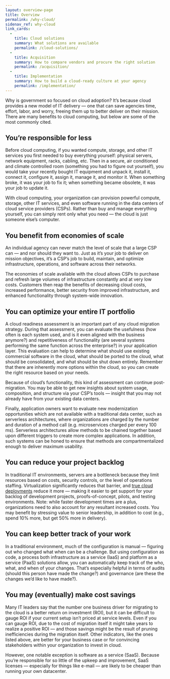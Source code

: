```yaml
---
layout: overview-page
title: Overview
permalink: /why-cloud/
sidenav_ref: why-cloud
link_cards:
  - 
    title: Cloud solutions
    summary: What solutions are available
    permalink: /cloud-solutions/
  - 
    title: Acquisition
    summary: How to compare vendors and procure the right solution
    permalink: /acquisition/
  - 
    title: Implementation
    summary: How to build a cloud-ready culture at your agency
    permalink: /implementation/
---
```


Why is government so focused on cloud adoption? It’s because cloud provides a new model of IT delivery — one that can save agencies time, effort, labor, and worry, freeing them up to better deliver on their mission. There are many benefits to cloud computing, but below are some of the most commonly cited.

## You’re responsible for less

Before cloud computing, if you wanted compute, storage, and other IT services you first needed to buy everything yourself: physical servers, network equipment, racks, cabling, etc. Then in a secure, air conditioned and climate controlled room (something you had to figure out yourself), you would take your recently bought IT equipment and unpack it, install it, connect it, configure it, assign it, manage it, and monitor it. When something broke, it was your job to fix it; when something became obsolete, it was your job to update it. 

With cloud computing, your organization can provision powerful compute, storage, other IT services, and even software running in the data centers of cloud service providers (CSPs). Rather than buy and manage everything yourself, you can simply rent only what you need — the cloud is just someone else’s computer. 

## You benefit from economies of scale

An individual agency can never match the level of scale that a large CSP can — and nor should they want to. Just as it’s your job to deliver on mission objectives, it’s a CSP’s job to build, maintain, and optimize infrastructure, operations, and software across their networks.

The economies of scale available with the cloud allows CSPs to purchase and refresh large volumes of infrastructure constantly and at very low costs. Customers then reap the benefits of decreasing cloud costs, increased performance, better security from improved infrastructure, and enhanced functionality through system-wide innovation.

## You can optimize your entire IT portfolio

A cloud readiness assessment is an important part of any cloud migration strategy. During that assessment, you can evaluate the usefulness (how often is each system used, and is it even aligned with the business anymore?) and repetitiveness of functionality (are several systems performing the same function across the enterprise?) in your application layer. This evaluation can help to determine what should use existing commercial software in the cloud, what should be ported to the cloud, what should be consolidated, and what should be shut down entirely. Remember that there are inherently more options within the cloud, so you can create the right resource based on your needs.

Because of cloud’s functionality, this kind of assessment can continue post-migration. You may be able to get new insights about system usage, composition, and structure via your CSP’s tools — insight that you may not already have from your existing data centers. 

Finally, application owners want to evaluate new modernization opportunities which are not available with a traditional data center, such as serverless architectures, where organizations are charged by the number and duration of a method call  (e.g. microservices charged per every 100 ms). Serverless architectures allow methods to be chained together based upon different triggers to create more complex applications. In addition, such systems can be honed to ensure that methods are compartmentalized enough to deliver maximum usability.

## You can reduce your project backlog

In traditional IT environments, servers are a bottleneck because they limit resources based on costs, security controls, or the level of operations staffing. Virtualization significantly reduces that barrier, and [true cloud deployments](/why-cloud/basics/) reduce it more — making it easier to get support for your backlog of development projects, proofs-of-concept, pilots, and testing environments. Note: while faster development times are a plus, organizations need to also account for any resultant increased costs. You may benefit by stressing value to senior leadership, in addition to cost (e.g., spend 10% more, but get 50% more in delivery).

## You can keep better track of your work

In a traditional environment, much of the configuration is manual — figuring out who changed what when can be a challenge. But using configuration as code, a process both infrastructure as a service (IaaS) and platform as a service (PaaS) solutions allow, you can automatically keep track of the who, what, and when of your changes. That’s especially helpful in terms of audits (should this person have made the change?) and governance (are these the changes we’d like to have made?). 

## You may (eventually) make cost savings

Many IT leaders say that the number one business driver for migrating to the cloud is a better return on investment (ROI), but it can be difficult to gauge ROI if your current setup isn’t priced at service levels. Even if you can gauge ROI, due to the cost of migration itself it might take years to realize a positive ROI — and those savings might be the result of pruning inefficiencies during the migration itself. Other indicators, like the ones listed above, are better for your business case or for convincing stakeholders within your organization to invest in cloud. 

However, one notable exception is software as a service (SaaS). Because you’re responsible for so little of the upkeep and improvement, SaaS licenses — especially for things like e-mail — are likely to be cheaper than running your own datacenter. 



<!-- <div class="project-container">
<div class="usa-grid">
    <article class="card usa-width-one-third">
      <a class="card-link" href="{{ site.baseurl }}/cloud-solutions" aria-hidden="true" tabindex="-1"></a>
      <div class="card-image"
        style="background-image: url(
        {% if project.image_thumbnail %}
          {{ project.image_thumbnail | prepend: site.baseurl }}
        {% else %}
          {{ project.image | prepend: site.baseurl }}
        {% endif %}
        );">
      </div>
      <div class="card-banner">
        <h3 class="card-description">
          <span>Cloud Solutions</span>
        </h3>
        <p class="card-summary">A list of FedRAMP-authorized products and services arranged by business function</p>
      </div>
    </article>
    <article class="card usa-width-one-third">
      <a class="card-link" href="{{ site.baseurl }}/acquisition" aria-hidden="true" tabindex="-1"></a>
      <div class="card-image"
        style="background-image: url(
        {% if project.image_thumbnail %}
          {{ project.image_thumbnail | prepend: site.baseurl }}
        {% else %}
          {{ project.image | prepend: site.baseurl }}
        {% endif %}
        );">
      </div>
      <div class="card-banner">
        <h3 class="card-description">
          <span>Acquisition</span>
        </h3>
        <p class="card-summary">How to compare vendors and procure the right solution</p>
      </div>
    </article>
    <article class="card usa-width-one-third">
      <a class="card-link" href="{{ site.baseurl }}/implementation" aria-hidden="true" tabindex="-1"></a>
      <div class="card-image"
        style="background-image: url(
        {% if project.image_thumbnail %}
          {{ project.image_thumbnail | prepend: site.baseurl }}
        {% else %}
          {{ project.image | prepend: site.baseurl }}
        {% endif %}
        );">
      </div>
      <div class="card-banner">
        <h3 class="card-description">
          <span>Implementation</span>
        </h3>
        <p class="card-summary">How to build a cloud-ready culture at your agency</p>
      </div>
    </article>
  </div>
</div> -->

